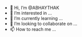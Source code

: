- 👋 Hi, I’m @ABHAYTHAK
- 👀 I’m interested in ...
- 🌱 I’m currently learning ...
- 💞️ I’m looking to collaborate on ...
- 📫 How to reach me ...

<!---
ABHAYTHAK/ABHAYTHAK is a ✨ special ✨ repository because its `README.md` (this file) appears on your GitHub profile.
You can click the Preview link to take a look at your changes.
--->
